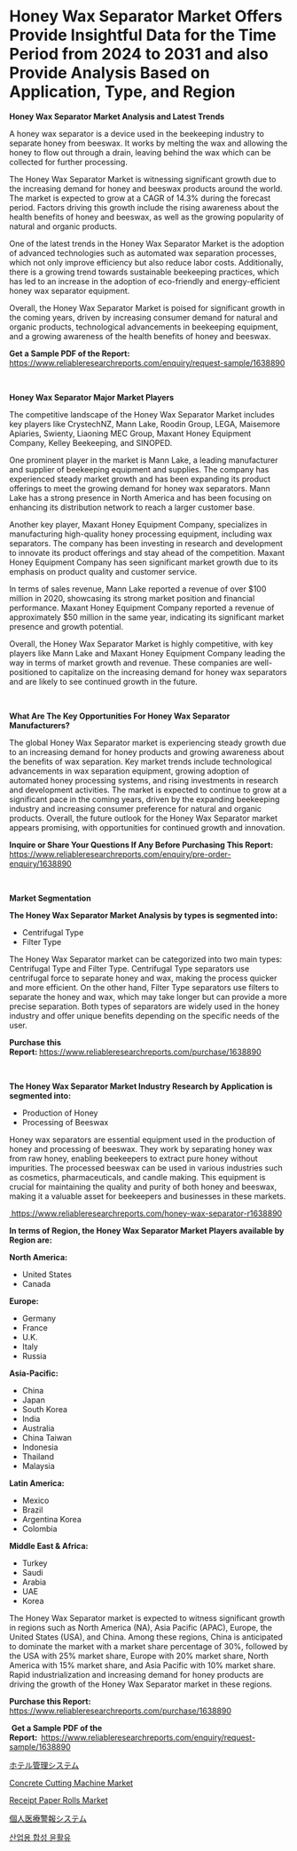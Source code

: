 <p><h1>Honey Wax Separator Market Offers Provide Insightful Data for the Time Period from 2024 to 2031 and also Provide Analysis Based on Application, Type, and Region</h1></p><p><strong>Honey Wax Separator Market Analysis and Latest Trends</strong></p>
<p><p>A honey wax separator is a device used in the beekeeping industry to separate honey from beeswax. It works by melting the wax and allowing the honey to flow out through a drain, leaving behind the wax which can be collected for further processing.</p><p>The Honey Wax Separator Market is witnessing significant growth due to the increasing demand for honey and beeswax products around the world. The market is expected to grow at a CAGR of 14.3% during the forecast period. Factors driving this growth include the rising awareness about the health benefits of honey and beeswax, as well as the growing popularity of natural and organic products.</p><p>One of the latest trends in the Honey Wax Separator Market is the adoption of advanced technologies such as automated wax separation processes, which not only improve efficiency but also reduce labor costs. Additionally, there is a growing trend towards sustainable beekeeping practices, which has led to an increase in the adoption of eco-friendly and energy-efficient honey wax separator equipment.</p><p>Overall, the Honey Wax Separator Market is poised for significant growth in the coming years, driven by increasing consumer demand for natural and organic products, technological advancements in beekeeping equipment, and a growing awareness of the health benefits of honey and beeswax.</p></p>
<p><strong>Get a Sample PDF of the Report:&nbsp;</strong> <a href="https://www.reliableresearchreports.com/enquiry/request-sample/1638890">https://www.reliableresearchreports.com/enquiry/request-sample/1638890</a></p>
<p>&nbsp;</p>
<p><strong>Honey Wax Separator Major Market Players</strong></p>
<p><p>The competitive landscape of the Honey Wax Separator Market includes key players like CrystechNZ, Mann Lake, Roodin Group, LEGA, Maisemore Apiaries, Swienty, Liaoning MEC Group, Maxant Honey Equipment Company, Kelley Beekeeping, and SINOPED.</p><p>One prominent player in the market is Mann Lake, a leading manufacturer and supplier of beekeeping equipment and supplies. The company has experienced steady market growth and has been expanding its product offerings to meet the growing demand for honey wax separators. Mann Lake has a strong presence in North America and has been focusing on enhancing its distribution network to reach a larger customer base.</p><p>Another key player, Maxant Honey Equipment Company, specializes in manufacturing high-quality honey processing equipment, including wax separators. The company has been investing in research and development to innovate its product offerings and stay ahead of the competition. Maxant Honey Equipment Company has seen significant market growth due to its emphasis on product quality and customer service.</p><p>In terms of sales revenue, Mann Lake reported a revenue of over $100 million in 2020, showcasing its strong market position and financial performance. Maxant Honey Equipment Company reported a revenue of approximately $50 million in the same year, indicating its significant market presence and growth potential.</p><p>Overall, the Honey Wax Separator Market is highly competitive, with key players like Mann Lake and Maxant Honey Equipment Company leading the way in terms of market growth and revenue. These companies are well-positioned to capitalize on the increasing demand for honey wax separators and are likely to see continued growth in the future.</p></p>
<p>&nbsp;</p>
<p><strong>What Are The Key Opportunities For Honey Wax Separator Manufacturers?</strong></p>
<p><p>The global Honey Wax Separator market is experiencing steady growth due to an increasing demand for honey products and growing awareness about the benefits of wax separation. Key market trends include technological advancements in wax separation equipment, growing adoption of automated honey processing systems, and rising investments in research and development activities. The market is expected to continue to grow at a significant pace in the coming years, driven by the expanding beekeeping industry and increasing consumer preference for natural and organic products. Overall, the future outlook for the Honey Wax Separator market appears promising, with opportunities for continued growth and innovation.</p></p>
<p><strong>Inquire or Share Your Questions If Any Before Purchasing This Report:</strong> <a href="https://www.reliableresearchreports.com/enquiry/pre-order-enquiry/1638890">https://www.reliableresearchreports.com/enquiry/pre-order-enquiry/1638890</a></p>
<p>&nbsp;</p>
<p><strong>Market Segmentation</strong></p>
<p><strong>The Honey Wax Separator Market Analysis by types is segmented into:</strong></p>
<p><ul><li>Centrifugal Type</li><li>Filter Type</li></ul></p>
<p><p>The Honey Wax Separator market can be categorized into two main types: Centrifugal Type and Filter Type. Centrifugal Type separators use centrifugal force to separate honey and wax, making the process quicker and more efficient. On the other hand, Filter Type separators use filters to separate the honey and wax, which may take longer but can provide a more precise separation. Both types of separators are widely used in the honey industry and offer unique benefits depending on the specific needs of the user.</p></p>
<p><strong>Purchase this Report:&nbsp;</strong><a href="https://www.reliableresearchreports.com/purchase/1638890">https://www.reliableresearchreports.com/purchase/1638890</a></p>
<p>&nbsp;</p>
<p><strong>The Honey Wax Separator Market Industry Research by Application is segmented into:</strong></p>
<p><ul><li>Production of Honey</li><li>Processing of Beeswax</li></ul></p>
<p><p>Honey wax separators are essential equipment used in the production of honey and processing of beeswax. They work by separating honey wax from raw honey, enabling beekeepers to extract pure honey without impurities. The processed beeswax can be used in various industries such as cosmetics, pharmaceuticals, and candle making. This equipment is crucial for maintaining the quality and purity of both honey and beeswax, making it a valuable asset for beekeepers and businesses in these markets.</p></p>
<p><a href="https://www.reliableresearchreports.com/honey-wax-separator-r1638890">&nbsp;https://www.reliableresearchreports.com/honey-wax-separator-r1638890</a></p>
<p><strong>In terms of Region, the Honey Wax Separator Market Players available by Region are:</strong></p>
<p>
    <p> <strong> North America: </strong>
        <ul>
            <li>United States</li>
            <li>Canada</li>
        </ul>
        </p> 
    <p> <strong> Europe: </strong>
        <ul>
            <li>Germany</li>
            <li>France</li>
            <li>U.K.</li>
            <li>Italy</li>
            <li>Russia</li>
        </ul>
        </p> 
    <p> <strong> Asia-Pacific: </strong>
        <ul>
            <li>China</li>
            <li>Japan</li>
            <li>South Korea</li>
            <li>India</li>
            <li>Australia</li>
            <li>China Taiwan</li>
            <li>Indonesia</li>
            <li>Thailand</li>
            <li>Malaysia</li>
        </ul>
        </p> 
    <p> <strong> Latin America: </strong>
        <ul>
            <li>Mexico</li>
            <li>Brazil</li>
            <li>Argentina Korea</li>
            <li>Colombia</li>
        </ul>
        </p> 
    <p> <strong> Middle East & Africa: </strong>
        <ul>
            <li>Turkey</li>
            <li>Saudi</li>
            <li>Arabia</li>
            <li>UAE</li>
            <li>Korea</li>
        </ul>
    </p>
    </p>
<p><p>The Honey Wax Separator market is expected to witness significant growth in regions such as North America (NA), Asia Pacific (APAC), Europe, the United States (USA), and China. Among these regions, China is anticipated to dominate the market with a market share percentage of 30%, followed by the USA with 25% market share, Europe with 20% market share, North America with 15% market share, and Asia Pacific with 10% market share. Rapid industrialization and increasing demand for honey products are driving the growth of the Honey Wax Separator market in these regions.</p></p>
<p><strong>Purchase this Report: </strong><a href="https://www.reliableresearchreports.com/purchase/1638890">https://www.reliableresearchreports.com/purchase/1638890</a></p>
<p>&nbsp;<strong>Get a Sample PDF of the Report:&nbsp;&nbsp;</strong><a href="https://www.reliableresearchreports.com/enquiry/request-sample/1638890">https://www.reliableresearchreports.com/enquiry/request-sample/1638890</a></p>
<p><strong></strong></p>
<p><p><a href="https://medium.com/@hazelnutt83/%E3%83%9B%E3%83%86%E3%83%AB%E7%AE%A1%E7%90%86%E3%82%B7%E3%82%B9%E3%83%86%E3%83%A0%E5%B8%82%E5%A0%B4-%E7%A8%AE%E9%A1%9E-%E3%82%A2%E3%83%97%E3%83%AA%E3%82%B1%E3%83%BC%E3%82%B7%E3%83%A7%E3%83%B3-%E5%9C%B0%E7%90%86%E3%81%AB%E3%82%88%E3%82%8B%E5%8C%85%E6%8B%AC%E7%9A%84%E8%A9%95%E4%BE%A1-c6dd74811604">ホテル管理システム</a></p><p><a href="https://github.com/Paul14Anderson63/Market-Research-Report-List-3/blob/main/concrete-cutting-machine-market.md">Concrete Cutting Machine Market</a></p><p><a href="https://issuu.com/reportprime-2/docs/receipt-paper-rolls-market-size-2030.pptx">Receipt Paper Rolls Market</a></p><p><a href="https://github.com/dadanedu33/Market-Research-Report-List-1/blob/main/846284927788.md">個人医療警報システム</a></p><p><a href="https://github.com/hxzi07639916/Market-Research-Report-List-1/blob/main/422768725336.md">산업용 합성 윤활유</a></p></p>